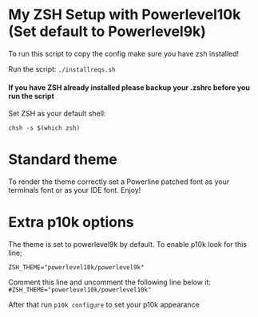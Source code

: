 # My ZSH Setup with Powerlevel10k (Set default to Powerlevel9k)
To run this script to copy the config make sure you have zsh installed!

Run the script: `./installreqs.sh`

#### If you have ZSH already installed please backup your .zshrc before you run the script

Set ZSH as your default shell:

`chsh -s $(which zsh)`

# Standard theme
To render the theme correctly set a Powerline patched font as your terminals font or as your IDE font. Enjoy!

# Extra p10k options
The theme is set to powerlevel9k by default. To enable p10k look for this line;

`ZSH_THEME="powerlevel10k/powerlevel9k"`

Comment this line and uncomment the following line below it:
`#ZSH_THEME="powerlevel10k/powerlevel10k"`

After that run `p10k configure` to set your p10k appearance
